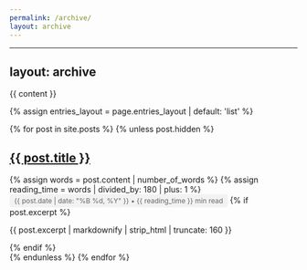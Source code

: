 ```yaml
---
permalink: /archive/
layout: archive
---
```



---
layout: archive
---
{{ content }}

{% assign entries_layout = page.entries_layout | default: 'list' %}
<div class="entries-{{ entries_layout }}">
  {% for post in site.posts %}
    {% unless post.hidden %}
      <div class="archive__item">
        <h2 class="archive__item-title">
          <a href="{{ post.url }}">{{ post.title }}</a>
        </h2>
        {% assign words = post.content | number_of_words %}
        {% assign reading_time = words | divided_by: 180 | plus: 1 %}
        <span class="post-meta">
          {{ post.date | date: "%B %d, %Y" }} • {{ reading_time }} min read
        </span>
        {% if post.excerpt %}
          <p class="archive__item-excerpt">
            {{ post.excerpt | markdownify | strip_html | truncate: 160 }}
          </p>
        {% endif %}
      </div>
    {% endunless %}
  {% endfor %}
</div>

<style>
.post-meta {
  display: inline-block;
  padding: 4px 8px;
  background-color: #f2f2f2;
  border-radius: 4px;
  font-size: 0.85em;
  color: #666;
}
</style>